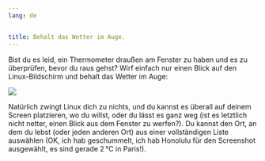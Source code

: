 ```yaml
---
lang: de


title: Behalt das Wetter im Auge.
---
```


Bist du es leid, ein Thermometer drau&szlig;en am Fenster zu haben und es zu &uuml;berpr&uuml;fen, bevor du raus gehst? Wirf einfach nur einen Blick auf den Linux-Bildschirm und behalt das Wetter im Auge:

<img src="Images/weather.png" />

Nat&uuml;rlich zwingt Linux dich zu nichts, und du kannst es &uuml;berall auf deinem Screen platzieren, wo du willst, oder du l&auml;sst es ganz weg (ist es letztlich nicht netter, einen Blick aus dem Fenster zu werfen?). Du kannst den Ort, an dem du lebst (oder jeden anderen Ort) aus einer vollst&auml;ndigen Liste ausw&auml;hlen (OK, ich hab geschummelt, ich hab Honolulu f&uuml;r den Screenshot ausgew&auml;hlt, es sind gerade 2&#x202f;&deg;C in Paris!).




